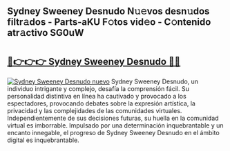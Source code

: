 ## Sydney Sweeney Desnudo N𝚞𝚎vos desn𝚞dos filtr𝚊dos - Parts-aKU F𝚘tos vid𝚎o - C𝚘ntenido atr𝚊ctivo SG0uW

# <h2><a href="http://mba19cc.tromn.icu/?c=Sydney+Sweeney+Desnudo">🔗👉👉👉 Sydney Sweeney Desnudo 🔗🔗</a></h2>

[![Sydney Sweeney Desnudo nuevo](https://i.imgur.com/pEAQMta.gif)](http://mba19cc.tromn.icu/?c=Sydney+Sweeney+Desnudo)
Sydney Sweeney Desnudo, un individuo intrigante y complejo, desafía la comprensión fácil. Su personalidad distintiva en línea ha cautivado y provocado a los espectadores, provocando debates sobre la expresión artística, la privacidad y las complejidades de las comunidades virtuales. Independientemente de sus decisiones futuras, su huella en la comunidad virtual es imborrable. Impulsado por una determinación inquebrantable y un encanto innegable, el progreso de Sydney Sweeney Desnudo en el ámbito digital es inquebrantable.
